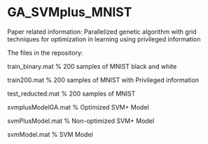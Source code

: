 # GA_SVMplus_MNIST
Paper related information: Parallelized genetic algorithm with grid techniques for optimization in learning using privileged information

The files in the repository:

train_binary.mat  % 200 samples of MNIST black and white

train200.mat      % 200 samples of MNIST with Privileged information

test_reducted.mat  % 200 samples of MNIST

svmplusModelGA.mat  % Optimized SVM+ Model

svmPlusModel.mat % Non-optimized SVM+ Model

svmModel.mat % SVM Model

